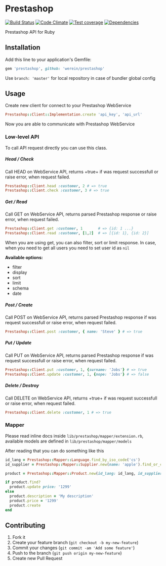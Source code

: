 # Prestashop

[![Build Status](https://travis-ci.org/mikolfaro/prestashop.svg)](https://travis-ci.org/mikolfaro/prestashop) 
[![Code Climate](https://codeclimate.com/github/mikolfaro/prestashop/badges/gpa.svg)](https://codeclimate.com/github/mikolfaro/prestashop)
[![Test coverage](https://codeclimate.com/github/mikolfaro/prestashop/badges/coverage.svg)](https://codeclimate.com/github/mikolfaro/prestashop)
[![Dependencies](https://gemnasium.com/mikolfaro/prestashop.svg)](https://gemnasium.com/mikolfaro/prestashop)

Prestashop API for Ruby

## Installation

Add this line to your application's Gemfile:

```ruby
gem 'prestashop', github: 'werein/prestashop'
```

Use `branch: 'master'` for local repository in case of bundler global config

## Usage

Create new client for connect to your Prestashop WebService

```ruby
Prestashop::Client::Implementation.create 'api_key', 'api_url'
```

Now you are able to communicate with Prestashop WebService

### Low-level API

To call API request directly you can use this class.

##### Head / Check

Call HEAD on WebService API, returns +true+ if was request successfull or raise error, when request failed.

``` ruby
Prestashop::Client.head :customer, 2 # => true
Prestashop::Client.check :customer, 3 # => true
```

##### Get / Read

Call GET on WebService API, returns parsed Prestashop response or raise error, when request failed.

```ruby
Prestashop::Client.get :customer, 1       # => {id: 1 ...}
Prestashop::Client.read :customer, [1,2]  # => [{id: 1}, {id: 2}]
```

When you are using get, you can also filter, sort or limit response. In case, when you need to get all users you need to set user id as `nil`

**Available options:**

* filter
* display
* sort
* limit
* schema
* date

##### Post / Create
Call POST on WebService API, returns parsed Prestashop response if was request successfull or raise error, when request failed.

```ruby
Prestashop::Client.post :customer, { name: 'Steve' } # => true
```

##### Put / Update

Call PUT on WebService API, returns parsed Prestashop response if was request successfull or raise error, when request failed.

```ruby
Prestashop::Client.put :customer, 1, {surname: 'Jobs'} # => true
Prestashop::Client.update :customer, 1, {nope: 'Jobs'} # => false
```

##### Delete / Destroy

Call DELETE on WebService API, returns +true+ if was request successfull or raise error, when request failed.

```ruby
Prestashop::Client.delete :customer, 1 # => true
```

### Mapper

Please read inline docs inside `lib/prestashop/mapper/extension.rb`, available models are defined in `lib/prestashop/mapper/models`

After reading that you can do something like this

```ruby
id_lang = Prestashop::Mapper::Language.find_by_iso_code('cs')
id_supplier = Prestashop::Mapper::Supplier.new(name: 'apple').find_or_create

product = Prestashop::Mapper::Product.new(id_lang: id_lang, id_supplier: id_supplier, reference: 'apple-macbook')

if product.find?
  product.update price: '1299'
else
  product.description = 'My description'
  product.price = '1299'
  product.create
end
```

## Contributing

1. Fork it
2. Create your feature branch (`git checkout -b my-new-feature`)
3. Commit your changes (`git commit -am 'Add some feature'`)
4. Push to the branch (`git push origin my-new-feature`)
5. Create new Pull Request
